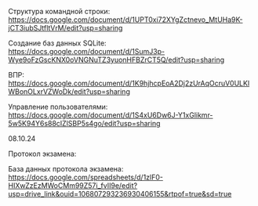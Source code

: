 Структура командной строки: https://docs.google.com/document/d/1UPT0xi72XYgZctnevo_MtUHa9K-jCT3iubSJtfltVrM/edit?usp=sharing

Создание баз данных SQLite: https://docs.google.com/document/d/1SumJ3p-Wye9oFzGscKNX0oVNGNuTZ3yuonHFBZrCT5Q/edit?usp=sharing

ВПР: https://docs.google.com/document/d/1K9hjhcpEoA2Dj2zUrAqOcruV0ULKlWBonOLxrVZWoDk/edit?usp=sharing

Управление пользователями: https://docs.google.com/document/d/1S4xU6Dw6J-Y1xGlikmr-5w5K94Y6s88cIZlSBP5s4go/edit?usp=sharing

08.10.24

Протокол экзамена: 

База данных протокола экзамена: https://docs.google.com/spreadsheets/d/1zlF0-HIXwZzEzMWoCMm99Z57i_fvII9e/edit?usp=drive_link&ouid=106807293236930406155&rtpof=true&sd=true

